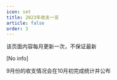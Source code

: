 ```yaml
---
icon: set
title: 2023年收支一览
article: false
order: 3
---
```


该页面内容每月更新一次，不保证最新

<!-- more -->

[No info]

9月份的收支情况会在10月初完成统计并公布

<eod />

